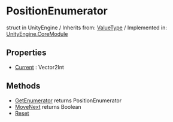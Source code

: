# PositionEnumerator
struct in UnityEngine
 / Inherits from: <a href="https://docs.unity3d.com/6000.0/Documentation/ScriptReference/ValueType.html">ValueType</a> / Implemented in: <a href="https://docs.unity3d.com/6000.0/Documentation/ScriptReference/UnityEngine.CoreModule.html">UnityEngine.CoreModule</a>

## Properties
- <a href="https://docs.unity3d.com/6000.0/Documentation/ScriptReference/PositionEnumerator-Current.html">Current</a> : Vector2Int

## Methods
- <a href="https://docs.unity3d.com/6000.0/Documentation/ScriptReference/PositionEnumerator.GetEnumerator.html">GetEnumerator</a> returns PositionEnumerator
- <a href="https://docs.unity3d.com/6000.0/Documentation/ScriptReference/PositionEnumerator.MoveNext.html">MoveNext</a> returns Boolean
- <a href="https://docs.unity3d.com/6000.0/Documentation/ScriptReference/PositionEnumerator.Reset.html">Reset</a>
